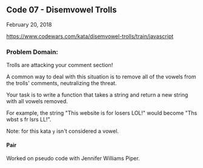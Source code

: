 ## Code 07 - Disemvowel Trolls

February 20, 2018

https://www.codewars.com/kata/disemvowel-trolls/train/javascript

### Problem Domain:
Trolls are attacking your comment section!

A common way to deal with this situation is to remove all of the vowels from the trolls' comments, neutralizing the threat.

Your task is to write a function that takes a string and return a new string with all vowels removed.

For example, the string "This website is for losers LOL!" would become "Ths wbst s fr lsrs LL!".

Note: for this kata `y` isn't considered a vowel.

#### Pair
Worked on pseudo code with Jennifer Williams Piper.